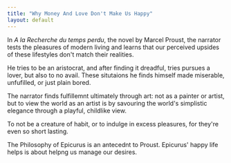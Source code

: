 ```yaml
---
title: "Why Money And Love Don't Make Us Happy"
layout: default
---
```


In *A la Recherche du temps perdu*, the novel by Marcel Proust, the
narrator tests the pleasures of modern living and learns that our
perceived upsides of these lifestyles don't match their realities. 

He tries to be an aristocrat, and after finding it dreadful, tries
pursues a lover, but also to no avail. These  situtaions he finds himself
made miserable, unfufilled, or just plain bored. 

The narrator finds fulfillemnt ultimately through art: not as a
painter or artist, but to view the world as an artist is by savouring the
world's simplistic elegance through a playful, childlike view. 

To not be a creature of habit, or to indulge in excess pleasures, for
they're even so short lasting.  

The Philosophy of Epicurus is  an antecednt to
Proust. Epicurus' happy life helps is about helpng us  manage our
desires. 




